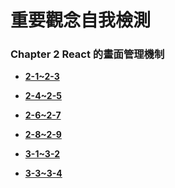 # 重要觀念自我檢測

### Chapter 2 React 的畫面管理機制

- **[2-1~2-3](./2-1~2-3.md)**

- **[2-4~2-5](./2-4~2-5.md)**

- **[2-6~2-7](./2-6~2-7.md)**

- **[2-8~2-9](./2-8~2-9.md)**

- **[3-1~3-2](./3-1~3-2.md)**

- **[3-3~3-4](3-3~3-4.md)** 
